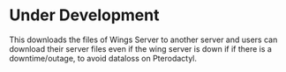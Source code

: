 # Under Development
This downloads the files of Wings Server to another server and users can download their server files even if the wing server is down if if there is a downtime/outage, to avoid dataloss on Pterodactyl.
